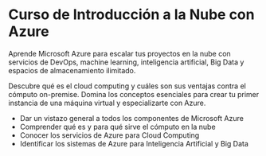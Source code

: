 # Curso de Introducción a la Nube con Azure
Aprende Microsoft Azure para escalar tus proyectos en la nube con servicios de DevOps, machine learning, inteligencia artificial, Big Data y espacios de almacenamiento ilimitado. 

Descubre qué es el cloud computing y cuáles son sus ventajas contra el cómputo on-premise. Domina los conceptos esenciales para crear tu primer instancia de una máquina virtual y especializarte con Azure.

* Dar un vistazo general a todos los componentes de Microsoft Azure
* Comprender qué es y para qué sirve el cómputo en la nube
* Conocer los servicios de Azure para Cloud Computing
* Identificar los sistemas de Azure para Inteligencia Artificial y Big Data